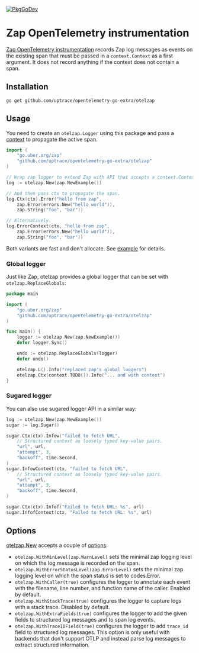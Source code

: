[![PkgGoDev](https://pkg.go.dev/badge/github.com/uptrace/opentelemetry-go-extra/otelzap)](https://pkg.go.dev/github.com/uptrace/opentelemetry-go-extra/otelzap)

# Zap OpenTelemetry instrumentation

[Zap OpenTelemetry instrumentation](https://uptrace.dev/opentelemetry/instrumentations/go-zap.html)
records Zap log messages as events on the existing span that must be passed in a `context.Context`
as a first argument. It does not record anything if the context does not contain a span.

## Installation

```shell
go get github.com/uptrace/opentelemetry-go-extra/otelzap
```

## Usage

You need to create an `otelzap.Logger` using this package and pass a
[context](https://uptrace.dev/opentelemetry/go-tracing.html#context) to propagate the active span.

```go
import (
    "go.uber.org/zap"
    "github.com/uptrace/opentelemetry-go-extra/otelzap"
)

// Wrap zap logger to extend Zap with API that accepts a context.Context.
log := otelzap.New(zap.NewExample())

// And then pass ctx to propagate the span.
log.Ctx(ctx).Error("hello from zap",
	zap.Error(errors.New("hello world")),
	zap.String("foo", "bar"))

// Alternatively.
log.ErrorContext(ctx, "hello from zap",
	zap.Error(errors.New("hello world")),
	zap.String("foo", "bar"))
```

Both variants are fast and don't allocate. See [example](/example/) for details.

### Global logger

Just like Zap, otelzap provides a global logger that can be set with `otelzap.ReplaceGlobals`:

```go
package main

import (
	"go.uber.org/zap"
	"github.com/uptrace/opentelemetry-go-extra/otelzap"
)

func main() {
	logger := otelzap.New(zap.NewExample())
	defer logger.Sync()

	undo := otelzap.ReplaceGlobals(logger)
	defer undo()

	otelzap.L().Info("replaced zap's global loggers")
	otelzap.Ctx(context.TODO()).Info("... and with context")
}
```

### Sugared logger

You can also use sugared logger API in a similar way:

```go
log := otelzap.New(zap.NewExample())
sugar := log.Sugar()

sugar.Ctx(ctx).Infow("failed to fetch URL",
	// Structured context as loosely typed key-value pairs.
	"url", url,
	"attempt", 3,
	"backoff", time.Second,
)
sugar.InfowContext(ctx, "failed to fetch URL",
	// Structured context as loosely typed key-value pairs.
	"url", url,
	"attempt", 3,
	"backoff", time.Second,
)

sugar.Ctx(ctx).Infof("Failed to fetch URL: %s", url)
sugar.InfofContext(ctx, "Failed to fetch URL: %s", url)
```

## Options

[otelzap.New](https://pkg.go.dev/github.com/uptrace/opentelemetry-go-extra/otelzap#New) accepts a
couple of [options](https://pkg.go.dev/github.com/uptrace/opentelemetry-go-extra/otelzap#Option):

- `otelzap.WithMinLevel(zap.WarnLevel)` sets the minimal zap logging level on which the log message
  is recorded on the span.
- `otelzap.WithErrorStatusLevel(zap.ErrorLevel)` sets the minimal zap logging level on which the
  span status is set to codes.Error.
- `otelzap.WithCaller(true)` configures the logger to annotate each event with the filename, line
  number, and function name of the caller. Enabled by default.
- `otelzap.WithStackTrace(true)` configures the logger to capture logs with a stack trace. Disabled
  by default.
- `otelzap.WithExtraFields(true)` configures the logger to add the given fields to structured log
  messages and to span log events.
- `otelzap.WithTraceIDField(true)` configures the logger to add `trace_id` field to structured log
  messages. This option is only useful with backends that don't support OTLP and instead parse log
  messages to extract structured information.
